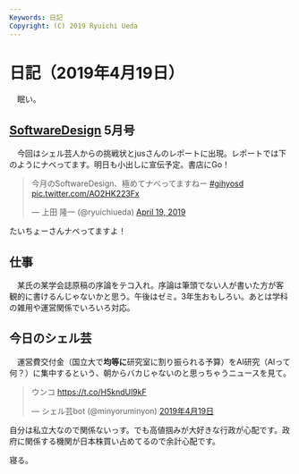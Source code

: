 ```yaml
---
Keywords: 日記
Copyright: (C) 2019 Ryuichi Ueda
---
```


# 日記（2019年4月19日）

　眠い。

## [SoftwareDesign](https://amzn.to/2Pjl2Jp) 5月号

　今回はシェル芸人からの挑戦状とjusさんのレポートに出現。レポートでは下のようにナベってます。明日も小出しに宣伝予定。書店にGo！


<blockquote class="twitter-tweet" data-partner="tweetdeck"><p lang="ja" dir="ltr">今月のSoftwareDesign、極めてナベってますねー <a href="https://twitter.com/hashtag/gihyosd?src=hash&amp;ref_src=twsrc%5Etfw">#gihyosd</a> <a href="https://t.co/AO2HK223Fx">pic.twitter.com/AO2HK223Fx</a></p>&mdash; 上田 隆一 (@ryuichiueda) <a href="https://twitter.com/ryuichiueda/status/1119206483172790272?ref_src=twsrc%5Etfw">April 19, 2019</a></blockquote>
<script async src="https://platform.twitter.com/widgets.js" charset="utf-8"></script>

たいちょーさんナベってますよ！

## 仕事


　某氏の某学会誌原稿の序論をテコ入れ。序論は筆頭でない人が書いた方が客観的に書けるんじゃないかと思う。午後はゼミ。3年生おもしろい。あとは学科の雑用や運営関係でいろいろ対応。

## 今日のシェル芸

　運営費交付金（国立大で**均等に**研究室に割り振られる予算）をAI研究（AIって何？）に集中するという、朝からバカじゃないのと思っちゃうニュースを見て。

<blockquote class="twitter-tweet" data-lang="ja"><p lang="ja" dir="ltr">ウンコ <a href="https://t.co/H5kndUl9kF">https://t.co/H5kndUl9kF</a></p>&mdash; シェル芸bot (@minyoruminyon) <a href="https://twitter.com/minyoruminyon/status/1119029469719568384?ref_src=twsrc%5Etfw">2019年4月19日</a></blockquote>

自分は私立大なので関係ないっす。でも高値掴みが大好きな行政が心配です。政府に関係する機関が日本株買い占めてるので余計心配です。


寝る。
